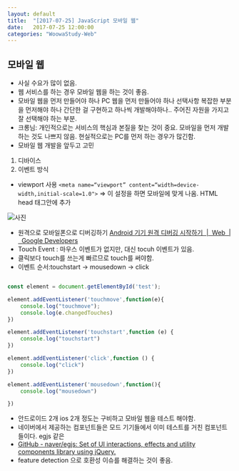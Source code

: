```yaml
---
layout: default
title:  "[2017-07-25] JavaScript 모바일 웹"
date:   2017-07-25 12:00:00
categories: "WoowaStudy-Web"
---
```


## 모바일 웹 
* 사실 수요가 많이 없음.
* 웹 서비스를 하는 경우 모바일 웹을 하는 것이 좋음.
* 모바일 웹을 먼저 만들어야 하나 PC 웹을 먼저 만들어야 하나 선택사항 복잡한 부분을 먼저해야 하나 간단한 걸 구현하고 하나씩 개발해야하나.. 주어진 자원을 가지고 잘 선택해야 하는 부분.
* 크롱님: 개인적으로는 서비스의 핵심과 본질을 찾는 것이 중요.  모바일을 먼저 개발하는 것도 나쁘지 않음. 현실적으로는 PC를 먼저 하는 경우가 많긴함.
* 모바일 웹 개발을 앞두고 고민 
1. 디바이스
2. 이벤트 방식

* viewport 사용
`<meta name=“viewport” content=“width=device-width,initial-scale=1.0">`
=> 이 설정을 하면 모바일에 맞게 나옴.  HTML head 태그안에 추가

![사진]({{tong9433.github.io}}/image/woowastudy/woowa0725.png)

* 원격으로 모바일폰으로 디버깅하기
 [Android 기기 원격 디버깅 시작하기  |  Web       |  Google Developers](https://developers.google.com/web/tools/chrome-devtools/remote-debugging/?hl=ko)
* Touch Event : 마우스 이벤트가 없지만, 대신 tocuh 이벤트가 있음.
* 클릭보다 touch를 쓰는게 빠르므로 touch를 써야함.
* 이벤트 순서:touchstart -> mousedown -> click

```javascript

const element = document.getElementById('test');

element.addEventListener('touchmove',function(e){
    console.log("touchmove");
    console.log(e.changedTouches)
})

element.addEventListener('touchstart',function (e) {
    console.log("touchstart")
})

element.addEventListener('click',function () {
    console.log("click")
})

element.addEventListener('mousedown',function(){
    console.log("mousedown")

})
```

* 안드로이드 2개 ios 2개 정도는 구비하고 모바일 웹을 테스트 해야함.
* 네이버에서 제공하는 컴포넌트들은 모드 기기들에서 이미 테스트를 거친 컴포넌트들이다. egjs 같은
* [GitHub - naver/egjs: Set of UI interactions, effects and utility components library using jQuery.](https://github.com/naver/egjs)
* feature detection 으로 호환성 이슈를 해결하는 것이 좋음.